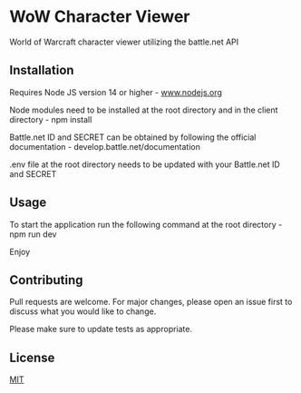 # WoW Character Viewer

World of Warcraft character viewer utilizing the battle.net API


## Installation

Requires Node JS version 14 or higher - www.nodejs.org

Node modules need to be installed at the root directory and in the client directory - npm install

Battle.net ID and SECRET can be obtained by following the official documentation - develop.battle.net/documentation

.env file at the root directory needs to be updated with your Battle.net ID and SECRET


## Usage

To start the application run the following command at the root directory - npm run dev

Enjoy


## Contributing
Pull requests are welcome. For major changes, please open an issue first to discuss what you would like to change.

Please make sure to update tests as appropriate.


## License
[MIT](https://choosealicense.com/licenses/mit/)
